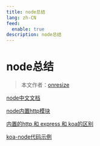 ```yaml
---
title: node总结
lang: zh-CN
feed:
  enable: true
description: node总结
---
```


# node总结

> 本文作者：[onresize](https://github.com/onresize)

[node中文文档](https://nodejs.p2hp.com/)

[node内置http模块](https://blog.csdn.net/weixin_46809263/article/details/133877683)

[内置的http 和 express 和 koa的区别](https://blog.csdn.net/weixin_58555796/article/details/130331966)

[koa-node代码示例](https://gitee.com/onresize/koa-node)